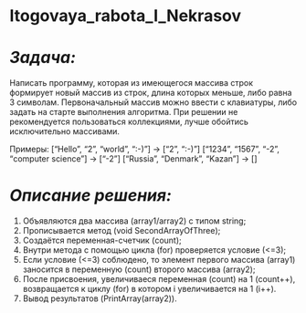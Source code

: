 # Itogovaya_rabota_I_Nekrasov

# *Задача:* 
Написать программу, которая из имеющегося массива строк формирует новый массив из строк, длина которых меньше, либо равна 3 символам. 
Первоначальный массив можно ввести с клавиатуры, либо задать на старте выполнения алгоритма. 
При решении не рекомендуется пользоваться коллекциями, лучше обойтись исключительно массивами.

Примеры:
[“Hello”, “2”, “world”, “:-)”] → [“2”, “:-)”]
[“1234”, “1567”, “-2”, “computer science”] → [“-2”]
[“Russia”, “Denmark”, “Kazan”] → []

# *Описание решения:*
1. Объявляются два массива (array1/array2) с типом string;
2. Прописывается метод (void SecondArrayOfThree);
3. Создаётся переменная-счетчик (count);
4. Внутри метода с помощью цикла (for) проверяется условие (<=3);
5. Если условие (<=3) соблюдено, то элемент первого массива (array1) заносится в переменную (count) второго массива (array2);
6. После присвоения, увеличиваеся переменная (count) на 1 (count++), возвращается к циклу (for) в котором i увеличивается на 1 (i++).
7. Вывод результатов (PrintArray(array2)).